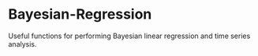 # Bayesian-Regression
Useful functions for performing Bayesian linear regression and time series analysis.
